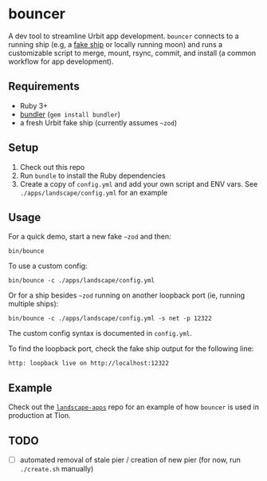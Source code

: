 # bouncer

A dev tool to streamline Urbit app development. `bouncer` connects to a running ship (e.g, a [fake ship](https://developers.urbit.org/guides/core/environment#creating-a-fake-ship) or locally running moon) and runs a customizable script to merge, mount, rsync, commit, and install (a common workflow for app development).

## Requirements

- Ruby 3+
- [bundler](https://bundler.io/) (`gem install bundler`)
- a fresh Urbit fake ship (currently assumes `~zod`)

## Setup

1. Check out this repo
2. Run `bundle` to install the Ruby dependencies
3. Create a copy of `config.yml` and add your own script and ENV vars. See `./apps/landscape/config.yml` for an example

## Usage

For a quick demo, start a new fake `~zod` and then:
```
bin/bounce
```

To use a custom config:
```
bin/bounce -c ./apps/landscape/config.yml
```

Or for a ship besides `~zod` running on another loopback port (ie, running multiple ships):
```
bin/bounce -c ./apps/landscape/config.yml -s net -p 12322
```

The custom config syntax is documented in `config.yml`.

To find the loopback port, check the fake ship output for the following line:
```
http: loopback live on http://localhost:12322
```

## Example

Check out the [`landscape-apps`](https://github.com/tloncorp/landscape-apps/tree/master/ops) repo for an example of how `bouncer` is used in production at Tlon.

## TODO

- [ ] automated removal of stale pier / creation of new pier (for now, run `./create.sh` manually)


